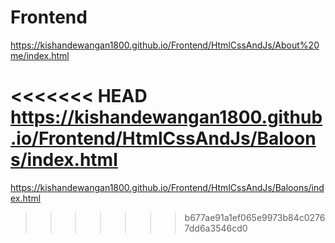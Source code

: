 # Frontend
https://kishandewangan1800.github.io/Frontend/HtmlCssAndJs/About%20me/index.html

<<<<<<< HEAD
https://kishandewangan1800.github.io/Frontend/HtmlCssAndJs/Baloons/index.html
=======
https://kishandewangan1800.github.io/Frontend/HtmlCssAndJs/Baloons/index.html


>>>>>>> b677ae91a1ef065e9973b84c02767dd6a3546cd0
